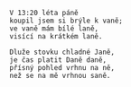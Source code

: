     V 13:20 léta páně
    koupil jsem si brýle k vaně;
    ve vaně mám bílé laně,
    visící na krátkém laně.

    Dluže stovku chladné Janě,
    je čas platit Daně daně,
    přísný pohled vrhnu na ně,
    než se na mě vrhnou saně.
